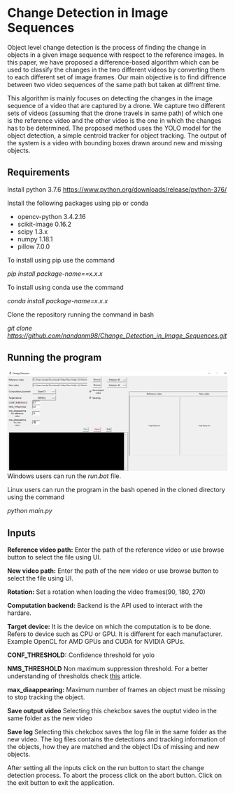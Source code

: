 # Change Detection in Image Sequences

Object level change detection is the process of finding the change in objects in a given image sequence with respect to the reference images. In this paper, we have proposed a difference-based algorithm which can be used to classify the changes in the two different videos by converting them to each different set of image frames. Our main objective is to find diffrence between two video sequences of the same path but taken at diffrent time. 

This algorithm is mainly focuses on detecting the changes in the image sequence of a video that are captured by a drone. We capture two different sets of videos (assuming that the drone travels in same path) of which one is the reference video and the other video is the one in which the changes has to be determined. The proposed method uses the YOLO model for the object detection, a simple centroid tracker for object tracking. The output of the system is a video with bounding boxes drawn around new and missing objects.


## Requirements
Install python 3.7.6
https://www.python.org/downloads/release/python-376/

Install the following packages using pip or conda
- opencv-python 3.4.2.16
- scikit-image 0.16.2
- scipy 1.3.x
- numpy 1.18.1
- pillow 7.0.0

To install using pip use the command

*pip install package-name==x.x.x*

To install using conda use the command

*conda install package-name=x.x.x*

Clone the repository running the command in bash

*git clone https://github.com/nandanm98/Change_Detection_in_Image_Sequences.git*

## Running the program
![](/Screenshots/out1.png)
Windows users can run the *run.bat* file.

Linux users can run the program in the bash opened in the cloned directory using the command

*python main.py*

## Inputs

**Reference video path:** Enter the path of the reference video or use browse button to select the file using UI.

**New video path:** Enter the path of the new video or use browse button to select the file using UI.

**Rotation:** Set a rotation when loading the video frames(90, 180, 270)

**Computation backend:** Backend is the API used to interact with the hardare.

**Target device:** It is the device on which the computation is to be done. Refers to device such as CPU or GPU. It is different for each manufacturer. Example OpenCL for AMD GPUs and CUDA for NVIDIA GPUs.

**CONF_THRESHOLD:** Confidence threshold for yolo

**NMS_THRESHOLD** Non maximum suppression threshold. For a better understanding of thresholds check [this](https://www.pyimagesearch.com/2018/11/12/yolo-object-detection-with-opencv/) article.

**max_diaappearing:** Maximum number of frames an object must be missing to stop tracking the object.

**Save output video** Selecting this chekcbox saves the ouptut video in the same folder as the new video

**Save log** Selecting this chekcbox saves the log file in the same folder as the new video. The log files contains the detections and tracking information of the objects, how they are matched and the object IDs of missing and new objects.

After setting all the inputs click on the run button to start the change detection process. To abort the process click on the abort button. Click on the exit button to exit the application.
